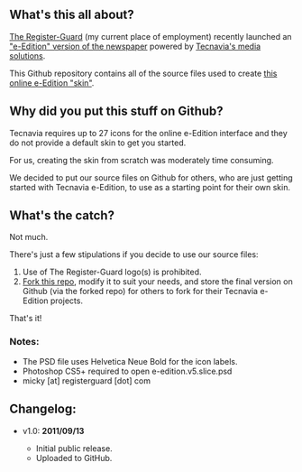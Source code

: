 ## What's this all about?

[The Register-Guard][1] (my current place of employment) recently launched an ["e-Edition" version of the newspaper][2] powered by [Tecnavia's media solutions][3].

This Github repository contains all of the source files used to create [this online e-Edition "skin"][4].

## Why did you put this stuff on Github?

Tecnavia requires up to 27 icons for the online e-Edition interface and they do not provide a default skin to get you started.

For us, creating the skin from scratch was moderately time consuming.

We decided to put our source files on Github for others, who are just getting started with Tecnavia e-Edition, to use as a starting point for their own skin.

## What's the catch?

Not much.

There's just a few stipulations if you decide to use our source files:

 1. Use of The Register-Guard logo(s) is prohibited.
 2. [Fork this repo][5], modify it to suit your needs, and store the final version on Github (via the forked repo) for others to fork for their Tecnavia e-Edition projects.

That's it!

### Notes:

  * The PSD file uses Helvetica Neue Bold for the icon labels.
  * Photoshop CS5+ required to open e-edition.v5.slice.psd
  * micky [at] registerguard [dot] com

## Changelog:

* v1.0: __2011/09/13__
	* Initial public release.
	* Uploaded to GitHub.


  [1]: http://www.registerguard.com
  [2]: http://e-edition.registerguard.com/
  [3]: http://www.tecnavia.com/ee/tecnavia/media.html
  [4]: http://e-edition.registerguard.com/
  [5]: http://help.github.com/fork-a-repo/